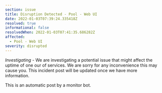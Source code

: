 ```yaml
---
section: issue
title: Disruption Detected - Pool - Web UI
date: 2022-01-03T07:39:24.335418Z
resolved: true
informational: false
resolvedWhen: 2022-01-03T07:41:35.686282Z
affected:
  - Pool - Web UI
severity: disrupted
---
```

*Investigating* - We are investigating a potential issue that might affect the uptime of one our of services. We are sorry for any inconvenience this may cause you. This incident post will be updated once we have more information.

This is an automatic post by a monitor bot.
        